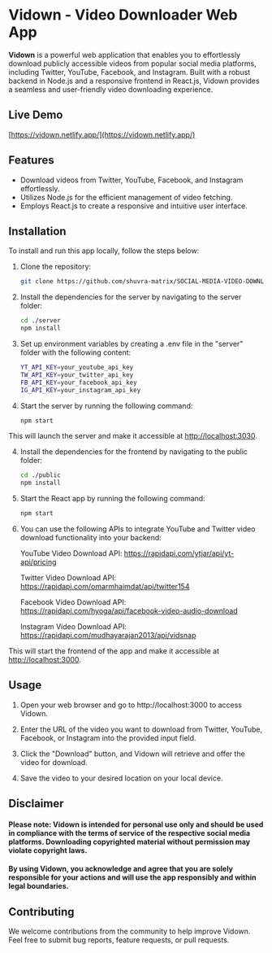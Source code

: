 # Vidown - Video Downloader Web App

**Vidown** is a powerful web application that enables you to effortlessly download publicly accessible videos from popular social media platforms, including Twitter, YouTube, Facebook, and Instagram. Built with a robust backend in Node.js and a responsive frontend in React.js, Vidown provides a seamless and user-friendly video downloading experience.

## Live Demo

[https://vidown.netlify.app/](https://vidown.netlify.app/)

## Features

- Download videos from Twitter, YouTube, Facebook, and Instagram effortlessly.
- Utilizes Node.js for the efficient management of video fetching.
- Employs React.js to create a responsive and intuitive user interface.

## Installation

To install and run this app locally, follow the steps below:

1. Clone the repository:

   ```bash
   git clone https://github.com/shuvra-matrix/SOCIAL-MEDIA-VIDEO-DOWNLOAD---MERN.git

   ```

2. Install the dependencies for the server by navigating to the server folder:

   ```bash
   cd ./server
   npm install

   ```

3. Set up environment variables by creating a .env file in the "server" folder with the following content:

   ```bash
   YT_API_KEY=your_youtube_api_key
   TW_API_KEY=your_twitter_api_key
   FB_API_KEY=your_facebook_api_key
   IG_API_KEY=your_instagram_api_key

   ```

4. Start the server by running the following command:

   ```bash
   npm start
   ```

This will launch the server and make it accessible at [http://localhost:3030](http://localhost:3030).

4. Install the dependencies for the frontend by navigating to the public folder:

   ```bash
   cd ./public
   npm install

   ```

5. Start the React app by running the following command:

   ```bash
   npm start
   ```

6. You can use the following APIs to integrate YouTube and Twitter video download functionality into your backend:

   YouTube Video Download API: https://rapidapi.com/ytjar/api/yt-api/pricing

   Twitter Video Download API: https://rapidapi.com/omarmhaimdat/api/twitter154

   Facebook Video Download API: https://rapidapi.com/hyoga/api/facebook-video-audio-download

   Instagram Video Download API: https://rapidapi.com/mudhayarajan2013/api/vidsnap

This will start the frontend of the app and make it accessible at [http://localhost:3000](http://localhost:3000).

## Usage

1. Open your web browser and go to http://localhost:3000 to access Vidown.

2. Enter the URL of the video you want to download from Twitter, YouTube, Facebook, or Instagram into the provided input field.

3. Click the "Download" button, and Vidown will retrieve and offer the video for download.

4. Save the video to your desired location on your local device.

## Disclaimer

#### Please note: Vidown is intended for personal use only and should be used in compliance with the terms of service of the respective social media platforms. Downloading copyrighted material without permission may violate copyright laws.

#### By using Vidown, you acknowledge and agree that you are solely responsible for your actions and will use the app responsibly and within legal boundaries.

## Contributing

We welcome contributions from the community to help improve Vidown. Feel free to submit bug reports, feature requests, or pull requests.
